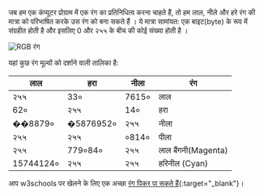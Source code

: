 जब हम एक कंप्यूटर प्रोग्राम में एक रंग का प्रतिनिधित्व करना चाहते हैं, तो हम लाल, नीले और हरे रंग की मात्रा को परिभाषित करके उस रंग को बना सकते हैं । ये मात्रा सामांयत: एक बाइट(byte) के रूप में संग्रहीत होती है और इसलिए 0 और २५५ के बीच की कोई संख्या होती है ।

![RGB रंग](images/RGB.gif)

यहां कुछ रंग मूल्यों को दर्शाने वाली तालिका है:

| लाल       | हरा       | नीला  | रंग                 |
| --------- | --------- | ----- | ------------------- |
| २५५       | 33०       | 7615० | लाल                 |
| 62०       | २५५       | 14०   | हरा                 |
| ��8879०   | �5876952० | २५५   | नीला                |
| २५५       | २५५       | ०814० | पीला                |
| २५५       | 779०84०   | २५५   | लाल बैंगनी(Magenta) |
| 15744124० | २५५       | २५५   | हरिनील (Cyan)       |

आप w3schools पर खेलने के लिए एक अच्छा [रंग पिकर पा सकते हैं](https://www.w3schools.com/colors/colors_rgb.asp){:target="_blank"}।